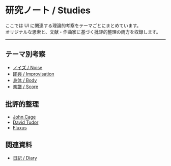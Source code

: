 # 研究ノート / Studies

ここでは UI に関連する理論的考察をテーマごとにまとめています。  
オリジナルな思索と、文献・作曲家に基づく批評的整理の両方を収録します。

---

## テーマ別考察
- [ノイズ / Noise](docs/studies/noise.md)
- [即興 / Improvisation](improvisation.md)
- [身体 / Body](body.md)
- [楽譜 / Score](score.md)

## 批評的整理
- [John Cage](references/cage.md)
- [David Tudor](references/tudor.md)
- [Fluxus](references/fluxus.md)

## 関連資料
- [日記 / Diary](../diary/index.md)
